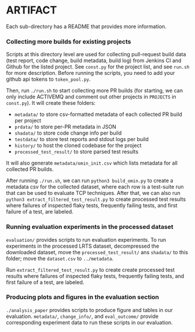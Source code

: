 # ARTIFACT


Each sub-directory has a README that provides more information.

### Collecting more builds for existing projects

Scripts at this directory level are used for collecting pull-request build data (test report, code change, build metadata, build log) from Jenkins CI and Github for the listed project. See `const.py` for the project list, and see `run.sh` for more description. 
Before running the scripts, you need to add your github api tokens to `token_pool.py`. 

Then, run `./run.sh` to start collecting more PR builds (for starting, we can only include ACTIVEMQ and comment out other projects in `PROJECTS` in `const.py`). It will create these folders: 
- `metadata/` to store csv-formatted metadata of each collected PR build per project
- `prdata/` to store per-PR metadata in JSON
- `shadata/` to store code change info per build 
- `testdata/` to store test reports and stdout logs per build
- `history/` to host the cloned codebase for the project
- `processed_test_result/` to store parsed test results 

It will also generate `metadata/omin_init.csv` which lists metadata for all collected PR builds.

After running `./run.sh`, we can run `python3 build_omin.py` to create a metadata csv for the collected dataset, where each row is a test-suite run that can be used to evaluate TCP techniques. After that, we can also run `python3 extract_filtered_test_result.py` to create processed test results where failures of inspected flaky tests, frequently failing tests, and first failure of a test, are labeled.

### Running evaluation experiments in the processed dataset

`evaluation/` provides scripts to run evaluation experiments. To run experiments in the processed LRTS dataset, decompressed the downloaded dataset, move the `processed_test_result/` ans `shadata/` to this folder; move the `dataset.csv` to `../metadata`. 

Run `extract_filtered_test_result.py` to create create processed test results where failures of inspected flaky tests, frequently failing tests, and first failure of a test, are labeled. 

### Producing plots and figures in the evaluation section

`./analysis_paper` provides scripts to produce figure and tables in our evaluation. `metadata/`, `change_info/`, and `eval_outcome/` provide corresponding experiment data to run these scripts in our evaluation. 